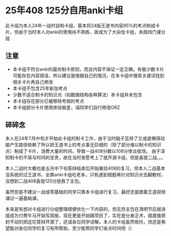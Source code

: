# 25年408 125分自用anki卡组

此卡组为本人24年一战时自制卡组，基本将24版王道书内容95%的考点制成卡片，但由于当时本人对anki的使用尚不熟练，故成为了大杂烩卡组，未按四门课分组


## 注意

- 本卡组不符合anki的最优制卡原则，而且内容不保证一定正确，有极少数卡片可能存在内容错误，所以建议是根据自己的情况，在本卡组中搜索关键词找到相关卡片再自己修改
- 本卡组不包含25年新加考点
- 少数不适合制卡的知识点（如数据结构各种算法）本卡组并未包含
- 本卡组存在部分已被移除考纲的考点
- 本卡组部分卡片使用体验极差，请同学们自行修改ORZ


## 碎碎念

本人在24年7月中旬才开始此卡组的制卡工作，由于当时脑子瓦特了又或是懒得动脑产生路径依赖了所以把王道书上的考点事无巨细的（除了部分难以制卡的知识点）制成了卡片，浪费大量的时间，导致一战408分数以108分惨淡收场。
由于深知制卡的不易与时间的宝贵，故在当时发愿考上了就开源卡组，但是喜提二战。。。

本人二战时大概也是五月中下旬答辩结束后开始重拾408的复习，但本人二战基本没系统的过王道书，全靠anki卡组吃老本，只有遇到错题再针对知识点去翻教材，没想到二战408喜提125分拯救了主包。

虽然但是不建议一战或零基础的同学只靠本卡组进行复习，最好还是跟着王道视频课过一遍基础课。

本来是有想对卡组进行分组整理顺便优化一下内容的，但无奈主包在清明节后就进组成为付费牛马开始写周报，现在更是开始跟项目了，实在是分身乏术，就直接原封不动的把这坨答辩开源了，还请各位同学谅解。本人的卡组虽然依托，但还是希望能对各位同学的复习有所帮助，至少能帮同学们省点时间吧（）
